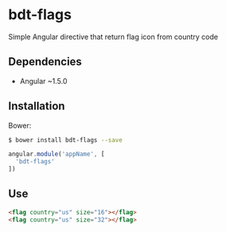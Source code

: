 # bdt-flags

Simple Angular directive that return flag icon from country code

## Dependencies
  - Angular ~1.5.0

## Installation
Bower:

```sh
$ bower install bdt-flags --save
```

```javascript
angular.module('appName', [
  'bdt-flags'
])
```

## Use

```html
<flag country="us" size="16"></flag>
<flag country="us" size="32"></flag>
```
